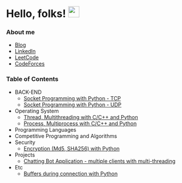 # Hello, folks! <img src="https://raw.githubusercontent.com/MartinHeinz/MartinHeinz/master/wave.gif" width="30px">
### About me 
  * [Blog](https://cumulativeskillstack.blogspot.com/)
  * [LinkedIn](https://www.linkedin.com/in/seon-woo-kim-53b6481ba/)
  * [LeetCode](https://leetcode.com/seonwoo960000/)
  * [CodeForces](https://codeforces.com/profile/jswoori0522)
### Table of Contents
  * BACK-END
      * [Socket Programming with Python - TCP](https://cumulativebackendstack.blogspot.com/2021/03/tcp-with-socket-programming-in-python-1.html) 
      * [Socket Programming with Python - UDP](https://cumulativebackendstack.blogspot.com/2021/03/udp-with-python-udpuser-datagram.html) 
  * Operating System 
      * [Thread, Multithreading with C/C++ and Python](https://cumulativebackendstack.blogspot.com/2021/04/operating-system-threading-with-cc.html)
      * [Process, Multiprocess with C/C++ and Python](https://cumulativebackendstack.blogspot.com/2021/03/with-cc-what-is-process-process-is.html)
  * Programming Languages 
  * Competitive Programming and Algorithms 
  * Security
      * [Encryption (Md5, SHA256) with Python](https://cumulativebackendstack.blogspot.com/2021/03/encryption-with-python.html)
  * Projects 
      * [Chatting Bot Application - multiple clients with multi-threading](https://github.com/seonwoo960000/skill_stack/tree/main/Chatting%20Bot)
  * Etc 
      * [Buffers during connection with Python](https://cumulativebackendstack.blogspot.com/2021/03/buffer-related-to-socketrecv.html)
